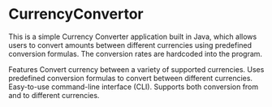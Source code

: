# CurrencyConvertor
This is a simple Currency Converter application built in Java, which allows users to convert amounts between different currencies using predefined conversion formulas. The conversion rates are hardcoded into the program.

Features
Convert currency between a variety of supported currencies.
Uses predefined conversion formulas to convert between different currencies.
Easy-to-use command-line interface (CLI).
Supports both conversion from and to different currencies.
